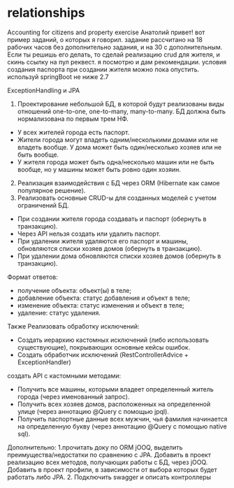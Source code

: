 # relationships
Accounting for citizens and property exercise
Анатолий привет!
вот пример заданий, о которых я говорил.
задание рассчитано на 18 рабочих часов без дополнительно задания, и на 30 с дополнительным. Если ты решишь его делать, то сделай реализацию crud для жителя, и скинь ссылку на пул реквест. я посмотрю и дам рекомендации. условия создания паспорта при создании жителя можно пока опустить. используй springBoot не ниже 2.7

ExceptionHandling и JPA
1) Проектирование небольшой БД, в которой будут реализованы виды отношений one-to-one, one-to-many, many-to-many. БД должна быть нормализована по первым трем НФ. 
- У всех жителей города есть паспорт.
- Жители города могут владеть одним/несколькими домами или не владеть вообще. У дома может быть один/несколько хозяев или не быть вообще.
- У жителя города может быть одна/несколько машин или не быть вообще, но у машины может быть ровно один хозяин. 
2) Реализация взаимодействия с БД через ORM (Hibernate как самое популярное решение). 
3) Реализовать основные CRUD-ы для созданных моделей с учетом ограничений БД. 
- При создании жителя города создавать и паспорт (обернуть в транзакцию).
- Через API нельзя создать или удалить паспорт.
- При удалении жителя удаляются его паспорт и машины, обновляются списки хозяев домов (обернуть в транзакцию).
- При удалении дома обновляются списки хозяев домов (обернуть в транзакцию).

Формат ответов:
- получение объекта: объект(ы) в теле;
- добавление объекта: статус добавления и объект в теле;
- изменение объекта: статус изменения и объект в теле;
- удаление: статус удаления. 
 
Также Реализовать обработку исключений:
- Создать иерархию кастомных исключений (либо использовать существующие), покрывающих основные кейсы ошибок. 
- Создать обработчик исключений (RestControllerAdvice + ExceptionHandler) 

создать API с кастомными методами: 
- Получить все машины, которыми владеет определенный житель города (через именованный запрос). 
- Получить всех хозяев домов, расположенных на определенной улице (через аннотацию @Query с помощью jpql). 
- Получить паспортные данные всех мужчин, чья фамилия начинается на определенную букву (через аннотацию @Query с помощью native sql). 
 
Дополнительно: 
1.прочитать доку по ORM jOOQ, выделить преимущества/недостатки по сравнению с JPA. Добавить в проект реализацию всех методов, получающих работы с  БД, через jOOQ. Добавить в проект профили, в зависимости от выбора которых будет работать либо JPA.
2. Подключить swagger и описать контроллеры
